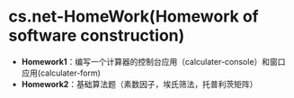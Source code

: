 # cs.net-HomeWork(Homework of software construction)
- <b>Homework1</b>：编写一个计算器的控制台应用（calculater-console）和窗口应用(calculater-form)
- <b>Homework2</b>：基础算法题（素数因子，埃氏筛法，托普利茨矩阵）